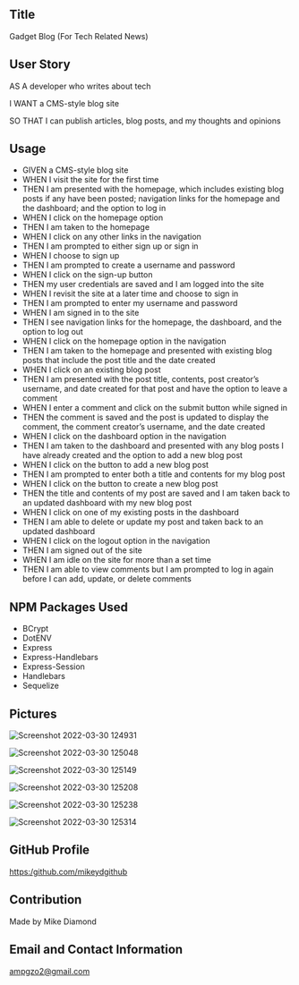 ## Title

  Gadget Blog (For Tech Related News)
  
  
## User Story

AS A developer who writes about tech

I WANT a CMS-style blog site

SO THAT I can publish articles, blog posts, and my thoughts and opinions
  
## Usage
*  GIVEN a CMS-style blog site
*  WHEN I visit the site for the first time
*  THEN I am presented with the homepage, which includes existing blog posts if any have been posted; navigation links for the homepage and the dashboard; and the        option to log in
*  WHEN I click on the homepage option
*  THEN I am taken to the homepage
*  WHEN I click on any other links in the navigation
*  THEN I am prompted to either sign up or sign in
*  WHEN I choose to sign up
*  THEN I am prompted to create a username and password
*  WHEN I click on the sign-up button
*  THEN my user credentials are saved and I am logged into the site
*  WHEN I revisit the site at a later time and choose to sign in
*  THEN I am prompted to enter my username and password
*  WHEN I am signed in to the site
*  THEN I see navigation links for the homepage, the dashboard, and the option to log out
*  WHEN I click on the homepage option in the navigation
*  THEN I am taken to the homepage and presented with existing blog posts that include the post title and the date created
*  WHEN I click on an existing blog post
*  THEN I am presented with the post title, contents, post creator’s username, and date created for that post and have the option to leave a comment
*  WHEN I enter a comment and click on the submit button while signed in
*  THEN the comment is saved and the post is updated to display the comment, the comment creator’s username, and the date created
*  WHEN I click on the dashboard option in the navigation
*  THEN I am taken to the dashboard and presented with any blog posts I have already created and the option to add a new blog post
*  WHEN I click on the button to add a new blog post
*  THEN I am prompted to enter both a title and contents for my blog post
*  WHEN I click on the button to create a new blog post
*  THEN the title and contents of my post are saved and I am taken back to an updated dashboard with my new blog post
*  WHEN I click on one of my existing posts in the dashboard
*  THEN I am able to delete or update my post and taken back to an updated dashboard
*  WHEN I click on the logout option in the navigation
*  THEN I am signed out of the site
*  WHEN I am idle on the site for more than a set time
*  THEN I am able to view comments but I am prompted to log in again before I can add, update, or delete comments
  
  ## NPM Packages Used
  
 * BCrypt
 * DotENV
 * Express
 * Express-Handlebars
 * Express-Session
 * Handlebars
 * Sequelize

  ## Pictures
  ![Screenshot 2022-03-30 124931](https://user-images.githubusercontent.com/94988620/160889609-0d91a43d-7035-4027-b738-01ac16a314d5.jpg)
  
  ![Screenshot 2022-03-30 125048](https://user-images.githubusercontent.com/94988620/160889735-39dc8bbc-545e-4396-be69-d38692245f3f.jpg)
  
  ![Screenshot 2022-03-30 125149](https://user-images.githubusercontent.com/94988620/160889797-6e1052ae-afa8-4427-b406-fcac1fea4532.jpg)
  
  ![Screenshot 2022-03-30 125208](https://user-images.githubusercontent.com/94988620/160889842-ccbe573f-185b-4bd4-b350-9ae32d0d7b30.jpg)
  
  ![Screenshot 2022-03-30 125238](https://user-images.githubusercontent.com/94988620/160889922-09380c85-029e-4058-8a17-ad51fa90a634.jpg)
  
  ![Screenshot 2022-03-30 125314](https://user-images.githubusercontent.com/94988620/160889959-69492087-326a-46f5-9764-2ebf51dfaf59.jpg)


  ## GitHub Profile
    
  [https:/github.com/mikeydgithub](https:/github.com/mikeydgithub)
  
  ## Contribution

  Made by Mike Diamond
  
  ## Email and Contact Information
     
  ampgzo2@gmail.com
  
